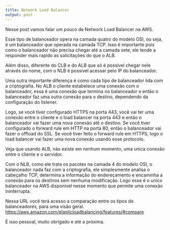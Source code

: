```yaml
---
title: Network Load Balancer
output: post
---
```


Nesse post vamos falar um pouco de Network Load Balancer na AWS.

Esse tipo de balanceador opera na camada quatro do modelo OSI, ou seja, é um balanceador que operada na camada TCP. Isso é importante pois como o balanceador não precisa chegar até a camada sete, ele tende a responder mais rapido as solicitações do que o ALB.

Além disso, diferente do CLB e do ALB que só é possível chegar nele através do nome, com o NLB é possível acessar pelo IP do balanceador.

Uma outra importante diferença é como cada tipo de balanceador lida com a criptografia. No ALB o cliente estabelece uma conexão com o balanceador, essa é uma conexão que termina no balanceador e então o balanceador faz uma outra conexão para o destino, dependendo da configuração do listener. 

Logo, se você tiver configurado HTTPS na porta 443, você vai ter uma conexão entre o cliente e o load balancer na porta 443 e então o balanceador vai fazer uma nova conexão até o destino. Se você tiver configurado o forward rule em HTTP na porta 80, então o balanceador vai fazer o offload do SSL. Se você tiver feito o forward rule em HTTPS, logo o load balancer vai fazer uma nova conexão usando esse protocolo.

Veja que usando ALB, não existe em nenhum momento, uma unica conexão entre o cliente e o servidor.

Com o NLB, como ele trata os pacotes na camada 4 do modelo OSI, o balanceador nada faz com a criptografia, ele simplesmente analisa o cabeçalho TCP, determina a informação do endereçamento e encaminha a conexão para os destinos sem nenhuma modificação. Logo esse é o unico balanceador na AWS disponivel nesse momento que permite uma conexão ininterrupta. 

Nessa URL você terá acesso a comparação entre os tipos de balanceadores, para uma visão geral. 
https://aws.amazon.com/elasticloadbalancing/features/#compare 

É isso pessoal, muito obrigado e até a próxima.